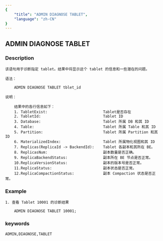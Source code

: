 ```yaml
---
{
    "title": "ADMIN DIAGNOSE TABLET",
    "language": "zh-CN"
}
---
```


<!-- 
Licensed to the Apache Software Foundation (ASF) under one
or more contributor license agreements.  See the NOTICE file
distributed with this work for additional information
regarding copyright ownership.  The ASF licenses this file
to you under the Apache License, Version 2.0 (the
"License"); you may not use this file except in compliance
with the License.  You may obtain a copy of the License at
  http://www.apache.org/licenses/LICENSE-2.0
Unless required by applicable law or agreed to in writing,
software distributed under the License is distributed on an
"AS IS" BASIS, WITHOUT WARRANTIES OR CONDITIONS OF ANY
KIND, either express or implied.  See the License for the
specific language governing permissions and limitations
under the License.
-->

## ADMIN DIAGNOSE TABLET
### Description

    该语句用于诊断指定 tablet。结果中将显示这个 tablet 的信息和一些潜在的问题。

    语法：

        ADMIN DIAGNOSE TABLET tblet_id

    说明：

        结果中的各行信息如下：
        1. TabletExist:                         Tablet是否存在
        2. TabletId:                            Tablet ID
        3. Database:                            Tablet 所属 DB 和其 ID
        4. Table:                               Tablet 所属 Table 和其 ID
        5. Partition:                           Tablet 所属 Partition 和其 ID
        6. MaterializedIndex:                   Tablet 所属物化视图和其 ID
        7. Replicas(ReplicaId -> BackendId):    Tablet 各副本和其所在 BE。
        8. ReplicasNum:                         副本数量是否正确。
        9. ReplicaBackendStatus:                副本所在 BE 节点是否正常。
        10.ReplicaVersionStatus:                副本的版本号是否正常。
        11.ReplicaStatus:                       副本状态是否正常。
        12.ReplicaCompactionStatus:             副本 Compaction 状态是否正常。

### Example

    1. 查看 Tablet 10001 的诊断结果

        ADMIN DIAGNOSE TABLET 10001;

### keywords
    ADMIN,DIAGNOSE,TABLET
